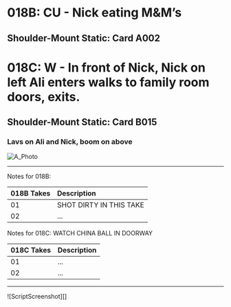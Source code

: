 # 018B: CU - Nick eating M&M’s
## Shoulder-Mount Static: Card A002

# 018C: W - In front of Nick, Nick on left Ali enters walks to family room doors, exits.
## Shoulder-Mount Static: Card B015

### Lavs on Ali and Nick, boom on above

![A_Photo][]

----

Notes for 018B: 

| 018B Takes | Description |
|:---|:----|
| 01 | SHOT DIRTY IN THIS TAKE |
| 02 | ... |

Notes for 018C: WATCH CHINA BALL IN DOORWAY

| 018C Takes | Description |
|:---|:----|
| 01 | ... |
| 02 | ... |

----

![ScriptScreenshot][]


[A_Photo]:  images/018B018C.JPG